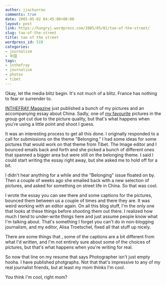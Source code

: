 ```yaml
---
author: jjackunrau
comments: true
date: 2005-05-02 04:45:00+00:00
layout: post
link: https://hungryj.wordpress.com/2005/05/01/tao-of-the-street/
slug: tao-of-the-street
title: tao of the street
wordpress_id: 519
categories:
- journalism
- 中国
tags:
- inthefray
- journalism
- photos
- tibet
---
```


Okay, let the media blitz begin.  It's not much of a blitz.  France has nothing to fear or surrender to.

[INTHEFRAY Magazine](http://inthefray.com/html/article.php?sid=1128&mode=thread&order=0) just published a bunch of my pictures and an accompanying essay about China.  Sadly, one of [my favourite](http://www.flickr.com/photos/hungry_j/1777101/) pictures in the group got cut due to the picture quality, but that's what happens when you're using a little point and shoot I guess.

It was an interesting process to get all this done.  I originally responded to a call for submissions on the theme "Belonging."  I had some ideas for some pictures that would work on that theme from Tibet.  The Image editor and I bounced emails back and forth and she picked a bunch of different ones that spanned a bigger area but were still on the belonging theme.  I said I could start writing the essay right away, but she asked me to hold off for a bit.

I didn't hear anything for a while and the "Belonging" issue floated on by.  Then a couple of weeks ago she emailed back with a new selection of pictures, and asked for something on street life in China.  So that was cool.

I wrote the essay you can see there and some captions for the pictures, bounced them between us a couple of times and there they are.  It was weird working with an editor again.  On all this blog stuff, I'm the only one that looks at these things before shooting them out there.  I realized how much I tend to under-write things here and just assume people know what I'm talking about.  That's something I forget you can't do in non-blogging journalism, and my editor, Alisa Troetschel, fixed all that stuff up nicely.

There are some things that , some of the captions are a bit different from what I'd written, and I'm not entirely sure about some of the choices of pictures, but that's what happens when you're writing for real.

So now that line on my resume that says Photographer isn't just empty hooha.  I have published photgraphs.  Not that that's impressive to any of my real journalist friends, but at least my mom thinks I'm cool.

You think I'm cool, right mom?
